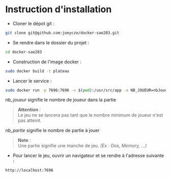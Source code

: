# Instruction d'installation

- Cloner le dépot git :

```bash
git clone git@github.com:joeyczo/docker-sae203.git
```

- Se rendre dans le dossier du projet :

```bash
cd docker-sae203
```

- Construction de l'image docker :

```bash
sudo docker build -t plateau
```

- Lancer le service :

```bash
sudo docker run -p 7696:7696 -v $(pwd):/usr/src/app -e NB_JOUEUR=nbJoueur -e NB_PARTIE=nbPartie -it plateau
```

*nb_joueur* signifie le nombre de joueur dans la partie

> **Attention** : <br>
> Le jeu ne se lancera pas tant que le nombre minimum de joueur n'est pas atteint. <br>

*nb_partie* signifie le nombre de partie à jouer

> **Note** : <br>
> Une partie signifie une manche de jeu. *(Ex : Dos, Memory, ...)*

- Pour lancer le jeu, ouvrir un navigateur et se rendre à l'adresse suivante :

```bash
http://localhost:7696
```